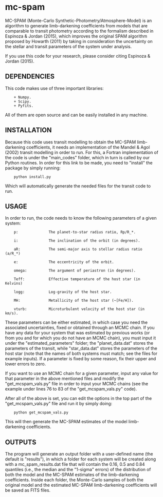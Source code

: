 # mc-spam

MC-SPAM (Monte-Carlo Synthetic-Photometry/Atmosphere-Model) is an algorithm to generate limb-darkening coefficients 
from models that are comparable to transit photometry according to the formalism described in Espinoza & Jordan (2015), 
which improves the original SPAM algorithm proposed by Howarth (2011) by taking in consideration the uncertainty on 
the stellar and transit parameters of the system under analysis.

If you use this code for your research, please consider citing Espinoza & Jordan (2015).

DEPENDENCIES
------------

This code makes use of three important libraries:

        + Numpy.
        + Scipy.
        + Pyfits.

All of them are open source and can be easily installed in any machine.

INSTALLATION
------------

Because this code uses transit modelling to obtain the MC-SPAM limb-darkening coefficients, it needs an implementation 
of the Mandel & Agol (2002) transit modelling in order to run. For this, a Fortran implementation of the code is under 
the "main_codes" folder, which in turn is called by our Python routines. In order for this link to be made, you 
need to "install" the package by simply running:

		python install.py

Which will automatically generate the needed files for the transit code to run.

USAGE
-----

In order to run, the code needs to know the following parameters of a given system:

        p:              The planet-to-star radius ratio, Rp/R_*.

        i:              The inclination of the orbit (in degrees).

        aR:             The semi-major axis to stellar radius ratio (a/R_*)

        e:              The eccentricity of the orbit.

        omega:          The argument of periastron (in degrees).

        Teff:           Effective temperature of the host star (in Kelvins)

        logg:           Log-gravity of the host star.

        MH:             Metallicity of the host star (~[Fe/H]).

        vturb:          Microturbulent velocity of the host star (in km/s).


These parameters can be either estimated, in which case you need the associated uncertainties, 
fixed or obtained through an MCMC chain. If you have any data for your system that was estimated 
by previous works (or from you and for which you do not have an MCMC chain), you must input it 
under the "estimated_parameters" folder; the "planet_data.dat" stores the parameters of the transit, 
while "star_data.dat" stores the parameters of the host star (note that the names of both systems 
must match; see the files for example inputs). If a parameter is fixed by some reason, fix their 
upper and lower errors to zero. 

If you want to use an MCMC chain for a given parameter, input any value for that parameter 
in the above mentioned files and modify the "get_mcspam_vals.py" file in order to input 
your MCMC chains (see the example under lines 76 to 83 of the "get_mcspam_vals.py" code).

After all of the above is set, you can edit the options in the top part of the 
"get_mcspam_vals.py" file and run it by simply doing:

		python get_mcspam_vals.py

This will then generate the MC-SPAM estimates of the model limb-darkening coefficients.

OUTPUTS
-------

The program will generate an output folder with a user-defined name (the default is "results"), 
in which a folder for each system will be created along with a mc_spam_results.dat file that 
will contain the 0.16, 0.5 and 0.84 quantiles (i.e., the median and the "1-sigma" errors) of 
the distribution of both the model and the MC-SPAM estimates of the limb-darkening coefficients. 
Inside each folder, the Monte-Carlo samples of both the original model and the estimated MC-SPAM 
limb-darkening coefficients will be saved as FITS files. 

